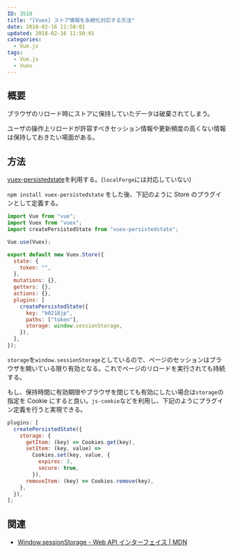```yaml
---
ID: 3518
title: "[Vuex] ストア情報を永続化対応する方法"
date: 2018-02-16 11:50:01
updated: 2018-02-16 11:50:01
categories:
  - Vue.js
tags:
  - Vue.js
  - Vuex
---
```


## 概要

ブラウザのリロード時にストアに保持していたデータは破棄されてしまう。

ユーザの操作上リロードが許容すべきセッション情報や更新頻度の高くない情報は保持しておきたい場面がある。

<!--more-->

## 方法

[vuex-persistedstate](https://www.npmjs.com/package/vuex-persistedstate)を利用する。(`localForge`には対応していない)

`npm install vuex-persistedstate` をした後、下記のように Store のプラグインとして定義する。

```js
import Vue from "vue";
import Vuex from "vuex";
import createPersistedState from "vuex-persistedstate";

Vue.use(Vuex);

export default new Vuex.Store({
  state: {
    token: "",
  },
  mutations: {},
  getters: {},
  actions: {},
  plugins: [
    createPersistedState({
      key: "b0218jp",
      paths: ["token"],
      storage: window.sessionStorage,
    }),
  ],
});
```

`storage`を`window.sessionStorage`としているので、ページのセッションはブラウザを開いている限り有効となる。これでページのリロードを実行されても持続する。

もし、保持時間に有効期限やブラウザを閉じても有効にしたい場合は`storage`の指定を Cookie にすると良い。`js-cookie`などを利用し、下記のようにプラグイン定義を行うと実現できる。

```js
plugins: [
  createPersistedState({
    storage: {
      getItem: (key) => Cookies.get(key),
      setItem: (key, value) =>
        Cookies.set(key, value, {
          expires: 3,
          secure: true,
        }),
      removeItem: (key) => Cookies.remove(key),
    },
  }),
];
```

## 関連

- [Window.sessionStorage - Web API インターフェイス | MDN](https://developer.mozilla.org/ja/docs/Web/API/Window/sessionStorage)
